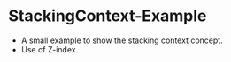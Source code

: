 # StackingContext-Example

- A small example to show the stacking context concept.
- Use of Z-index.
